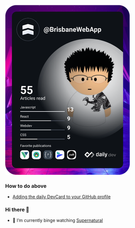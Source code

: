
<a href="https://app.daily.dev/BrisbaneWebApp"><img src="https://github.com/brisbanewebdeveloper/brisbanewebdeveloper/blob/main/devcard.svg" width="400" alt="Brisbane Web Developer's Dev Card"/></a>

### How to do above

- [Adding the daily DevCard to your GitHub profile](https://en.wikipedia.org/wiki/Supernatural_(American_TV_series))

### Hi there 👋

- 🌱 I’m currently binge watching [Supernatural](https://en.wikipedia.org/wiki/Supernatural_(American_TV_series))

<!--

### Hi there 👋

**brisbanewebdeveloper/brisbanewebdeveloper** is a ✨ _special_ ✨ repository because its `README.md` (this file) appears on your GitHub profile.

Here are some ideas to get you started:

- 🔭 I’m currently working on ...
- 🌱 I’m currently learning ...
- 👯 I’m looking to collaborate on ...
- 🤔 I’m looking for help with ...
- 💬 Ask me about ...
- 📫 How to reach me: ...
- 😄 Pronouns: ...
- ⚡ Fun fact: ...
-->
